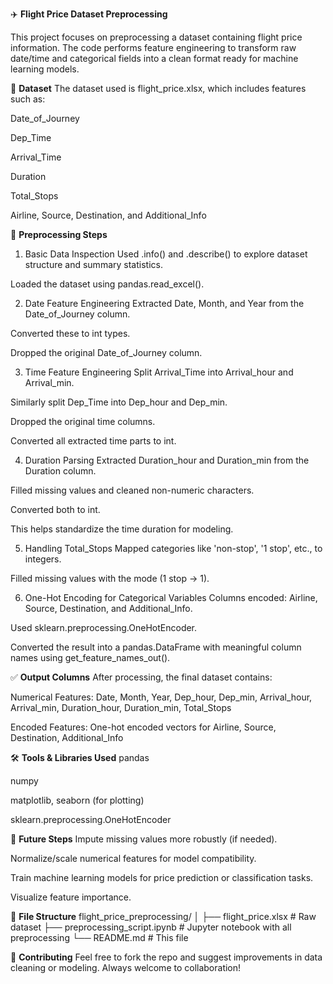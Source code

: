 ✈️ **Flight Price Dataset Preprocessing**

This project focuses on preprocessing a dataset containing flight price information. The code performs feature engineering to transform raw date/time and categorical fields into a clean format ready for machine learning models.

📁 **Dataset**
The dataset used is flight_price.xlsx, which includes features such as:

Date_of_Journey

Dep_Time

Arrival_Time

Duration

Total_Stops

Airline, Source, Destination, and Additional_Info

🧼 **Preprocessing Steps**
1. Basic Data Inspection
Used .info() and .describe() to explore dataset structure and summary statistics.

Loaded the dataset using pandas.read_excel().

2. Date Feature Engineering
Extracted Date, Month, and Year from the Date_of_Journey column.

Converted these to int types.

Dropped the original Date_of_Journey column.

3. Time Feature Engineering
Split Arrival_Time into Arrival_hour and Arrival_min.

Similarly split Dep_Time into Dep_hour and Dep_min.

Dropped the original time columns.

Converted all extracted time parts to int.

4. Duration Parsing
Extracted Duration_hour and Duration_min from the Duration column.

Filled missing values and cleaned non-numeric characters.

Converted both to int.

This helps standardize the time duration for modeling.

5. Handling Total_Stops
Mapped categories like 'non-stop', '1 stop', etc., to integers.

Filled missing values with the mode (1 stop → 1).

6. One-Hot Encoding for Categorical Variables
Columns encoded: Airline, Source, Destination, and Additional_Info.

Used sklearn.preprocessing.OneHotEncoder.

Converted the result into a pandas.DataFrame with meaningful column names using get_feature_names_out().

✅ **Output Columns**
After processing, the final dataset contains:

Numerical Features: Date, Month, Year, Dep_hour, Dep_min, Arrival_hour, Arrival_min, Duration_hour, Duration_min, Total_Stops

Encoded Features: One-hot encoded vectors for Airline, Source, Destination, Additional_Info

🛠️ **Tools & Libraries Used**
pandas

numpy

matplotlib, seaborn (for plotting)

sklearn.preprocessing.OneHotEncoder

📌 **Future Steps**
Impute missing values more robustly (if needed).

Normalize/scale numerical features for model compatibility.

Train machine learning models for price prediction or classification tasks.

Visualize feature importance.

📂 **File Structure**
flight_price_preprocessing/
│
├── flight_price.xlsx             # Raw dataset
├── preprocessing_script.ipynb    # Jupyter notebook with all preprocessing
└── README.md                     # This file

🤝 **Contributing**
Feel free to fork the repo and suggest improvements in data cleaning or modeling. Always welcome to collaboration!

